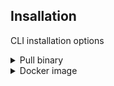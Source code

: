 
## Insallation
CLI installation options

<details>
  <summary> Pull binary </summary>

Get the gensbom tool
```bash
curl http://get.scribesecurity.com/install.sh  | sh -s -- -t gensbom
```

</details>

<details>
  <summary> Docker image </summary>

You can pull the cli release binary wrapped in its relevant docker image (tag should equal the version).

```bash
docker pull scribesecuriy.jfrog.io/scribe-docker-public-local/gensbom:latest
```

</details>